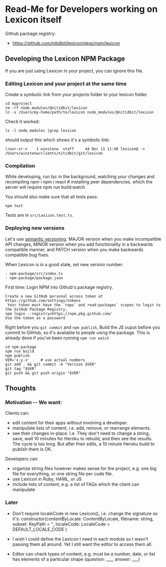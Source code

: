 Read-Me for Developers working on Lexicon itself
================================================

Github package registry:
- https://github.com/nitidbit/lexicon/pkgs/npm/lexicon


Developing the Lexicon NPM Package
----------------------------------

If you are just using Lexicon in your project, you can ignore this file.

### Editing Lexicon and your project at the same time
Create a symbolic link from your projects folder to your lexicon folder

    cd myproject
    rm -rf node_modules/@nitidbit/lexicon
    ln -s /Users/my-home/path/to/lexicon node_modules/@nitidbit/lexicon

Check it worked:

    ls -l node_modules |grep lexicon

should output this which shows it's a symbolic link:

    lrwxr-xr-x    1 winstonw  staff     44 Dec 11 11:40 lexicon@ -> /Users/winstonw/clients/nitidbit/git/lexicon

### Compilation

While developing, run tsc in the background, watching your changes and recompiling
    npm i
    npm i react # installing peer dependencies, which the server will require
    npm run build:watch

You should also make sure that all tests pass:

    npm test

Tests are in `src/Lexicon.test.ts`.

### Deploying new versions

Let's use [semantic versioning](https://semver.org).
MAJOR version when you make incompatible API changes,
MINOR version when you add functionality in a backwards compatible manner, and
PATCH version when you make backwards compatible bug fixes.

When Lexicon is in a good state, set new version number:

    - npm-package/src/index.ts
    - npm-package/package.json

First time: Login NPM into Github's package registry.

    Create a new GitHub personal access token at https://github.com/settings/tokens
     Your token must have the `repo` and read:packages` scopes to login to the GitHub Package Registry.
    npm login --registry=https://npm.pkg.github.com/
    Use the token as a password

Right before you `git commit` and `npm publish`, Build the JS ouput before you commit to GitHub, so it's
available to people using the package. This is already done if you've been running `npm run watch`

    cd npm-package
    npm run build
    npm publish
    VER='x.y.x'     # use actual numbers
    git add . && git commit -m "Version $VER"
    git tag "$VER"
    git push && git push origin "$VER"


Thoughts
--------

### Motivation -- We want:

Clients can:
- edit content for their apps without involving a developer.
- manipulate lists of content, i.e. add, remove, or rearrange elements.
- see their changes in-place. I.e. They don't need to change a string, save, wait 10
  minutes for Heroku to rebuild, and then see the results. The cycle is too long. But after their
  edits, a 10 minute Heroku build to publish them is OK.

Developers can:
- organize string files however makes sense for the project, e.g. one big file for
  everything, or one string file per code file.
- use Lexicon in Ruby, HAML, or JS
- include lists of content, e.g. a list of FAQs which the client can manipulate


### Later

- Don't require localeCode in new Lexicon(), i.e. change the signature so it's:
      constructor(contentByLocale: ContentByLocale,
                  filename: string,
                  subset: KeyPath = '',
                  localeCode: LocaleCode = DEFAULT_LOCALE_CODE
                  )

- I wish I could define the Lexicon I need in each module so I wasn't passing them all around. Yet I
  still want the editor to access them all.

- Editor can check types of content, e.g. must be a number, date, or list has elements of a
  particular shape {question: ___, answer: ___}
